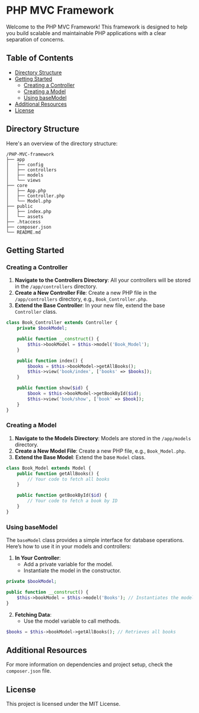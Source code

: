 

# PHP MVC Framework

Welcome to the PHP MVC Framework! This framework is designed to help you build scalable and maintainable PHP applications with a clear separation of concerns.

## Table of Contents

* [Directory Structure](#directory-structure)
* [Getting Started](#getting-started)
	+ [Creating a Controller](#creating-a-controller)
	+ [Creating a Model](#creating-a-model)
	+ [Using baseModel](#using-basemodel)
* [Additional Resources](#additional-resources)
* [License](#license)

## Directory Structure

Here's an overview of the directory structure:

```
/PHP-MVC-framework
├── app
│   ├── config
│   ├── controllers
│   ├── models
│   └── views
├── core
│   ├── App.php
│   ├── Controller.php
│   └── Model.php
├── public
│   ├── index.php
│   └── assets
├── .htaccess
├── composer.json
└── README.md
```

## Getting Started

### Creating a Controller

1. **Navigate to the Controllers Directory**: All your controllers will be stored in the `/app/controllers` directory.
2. **Create a New Controller File**: Create a new PHP file in the `/app/controllers` directory, e.g., `Book_Controller.php`.
3. **Extend the Base Controller**: In your new file, extend the base `Controller` class.

```php
class Book_Controller extends Controller {
    private $bookModel;

    public function __construct() {
        $this->bookModel = $this->model('Book_Model');
    }

    public function index() {
        $books = $this->bookModel->getAllBooks();
        $this->view('book/index', ['books' => $books]);
    }

    public function show($id) {
        $book = $this->bookModel->getBookById($id);
        $this->view('book/show', ['book' => $book]);
    }
}
```

### Creating a Model

1. **Navigate to the Models Directory**: Models are stored in the `/app/models` directory.
2. **Create a New Model File**: Create a new PHP file, e.g., `Book_Model.php`.
3. **Extend the Base Model**: Extend the base `Model` class.

```php
class Book_Model extends Model {
    public function getAllBooks() {
        // Your code to fetch all books
    }

    public function getBookById($id) {
        // Your code to fetch a book by ID
    }
}
```

### Using baseModel

The `baseModel` class provides a simple interface for database operations. Here’s how to use it in your models and controllers:

1. **In Your Controller**:
   - Add a private variable for the model.
   - Instantiate the model in the constructor.

```php
private $bookModel;

public function __construct() {
    $this->bookModel = $this->model('Books'); // Instantiates the model
}
```

2. **Fetching Data**:
   - Use the model variable to call methods.

```php
$books = $this->bookModel->getAllBooks(); // Retrieves all books
```

## Additional Resources

For more information on dependencies and project setup, check the `composer.json` file.

## License

This project is licensed under the MIT License.
